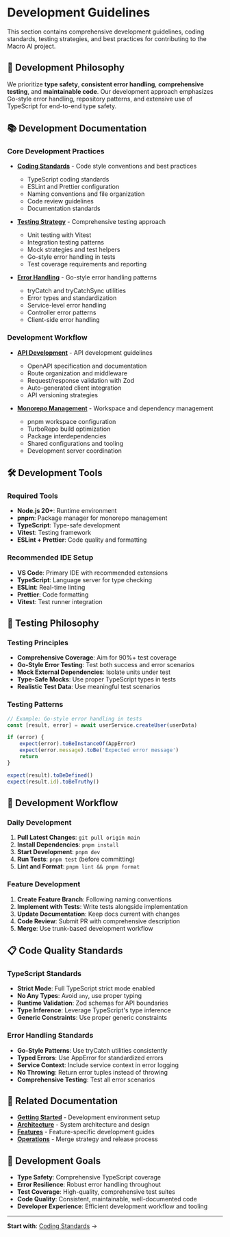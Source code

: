 # Development Guidelines

This section contains comprehensive development guidelines, coding standards, testing strategies, and best practices for
contributing to the Macro AI project.

## 🎯 Development Philosophy

We prioritize **type safety**, **consistent error handling**, **comprehensive testing**, and **maintainable code**.
Our development approach emphasizes Go-style error handling, repository patterns, and extensive use of TypeScript for
end-to-end type safety.

## 📚 Development Documentation

### Core Development Practices

- **[Coding Standards](./coding-standards.md)** - Code style conventions and best practices

  - TypeScript coding standards
  - ESLint and Prettier configuration
  - Naming conventions and file organization
  - Code review guidelines
  - Documentation standards

- **[Testing Strategy](./testing-strategy.md)** - Comprehensive testing approach

  - Unit testing with Vitest
  - Integration testing patterns
  - Mock strategies and test helpers
  - Go-style error handling in tests
  - Test coverage requirements and reporting

- **[Error Handling](./error-handling.md)** - Go-style error handling patterns
  - tryCatch and tryCatchSync utilities
  - Error types and standardization
  - Service-level error handling
  - Controller error patterns
  - Client-side error handling

### Development Workflow

- **[API Development](./api-development.md)** - API development guidelines

  - OpenAPI specification and documentation
  - Route organization and middleware
  - Request/response validation with Zod
  - Auto-generated client integration
  - API versioning strategies

- **[Monorepo Management](./monorepo-management.md)** - Workspace and dependency management
  - pnpm workspace configuration
  - TurboRepo build optimization
  - Package interdependencies
  - Shared configurations and tooling
  - Development server coordination

## 🛠️ Development Tools

### Required Tools

- **Node.js 20+**: Runtime environment
- **pnpm**: Package manager for monorepo management
- **TypeScript**: Type-safe development
- **Vitest**: Testing framework
- **ESLint + Prettier**: Code quality and formatting

### Recommended IDE Setup

- **VS Code**: Primary IDE with recommended extensions
- **TypeScript**: Language server for type checking
- **ESLint**: Real-time linting
- **Prettier**: Code formatting
- **Vitest**: Test runner integration

## 🧪 Testing Philosophy

### Testing Principles

- **Comprehensive Coverage**: Aim for 90%+ test coverage
- **Go-Style Error Testing**: Test both success and error scenarios
- **Mock External Dependencies**: Isolate units under test
- **Type-Safe Mocks**: Use proper TypeScript types in tests
- **Realistic Test Data**: Use meaningful test scenarios

### Testing Patterns

```typescript
// Example: Go-style error handling in tests
const [result, error] = await userService.createUser(userData)

if (error) {
	expect(error).toBeInstanceOf(AppError)
	expect(error.message).toBe('Expected error message')
	return
}

expect(result).toBeDefined()
expect(result.id).toBeTruthy()
```

## 🔄 Development Workflow

### Daily Development

1. **Pull Latest Changes**: `git pull origin main`
2. **Install Dependencies**: `pnpm install`
3. **Start Development**: `pnpm dev`
4. **Run Tests**: `pnpm test` (before committing)
5. **Lint and Format**: `pnpm lint && pnpm format`

### Feature Development

1. **Create Feature Branch**: Following naming conventions
2. **Implement with Tests**: Write tests alongside implementation
3. **Update Documentation**: Keep docs current with changes
4. **Code Review**: Submit PR with comprehensive description
5. **Merge**: Use trunk-based development workflow

## 📋 Code Quality Standards

### TypeScript Standards

- **Strict Mode**: Full TypeScript strict mode enabled
- **No Any Types**: Avoid `any`, use proper typing
- **Runtime Validation**: Zod schemas for API boundaries
- **Type Inference**: Leverage TypeScript's type inference
- **Generic Constraints**: Use proper generic constraints

### Error Handling Standards

- **Go-Style Patterns**: Use tryCatch utilities consistently
- **Typed Errors**: Use AppError for standardized errors
- **Service Context**: Include service context in error logging
- **No Throwing**: Return error tuples instead of throwing
- **Comprehensive Testing**: Test all error scenarios

## 🔗 Related Documentation

- **[Getting Started](../getting-started/README.md)** - Development environment setup
- **[Architecture](../architecture/README.md)** - System architecture and design
- **[Features](../features/README.md)** - Feature-specific development guides
- **[Operations](../operations/README.md)** - Merge strategy and release process

## 🎯 Development Goals

- **Type Safety**: Comprehensive TypeScript coverage
- **Error Resilience**: Robust error handling throughout
- **Test Coverage**: High-quality, comprehensive test suites
- **Code Quality**: Consistent, maintainable, well-documented code
- **Developer Experience**: Efficient development workflow and tooling

---

**Start with**: [Coding Standards](./coding-standards.md) →
